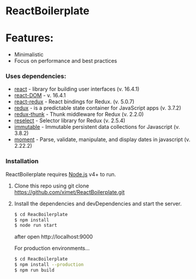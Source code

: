# ReactBoilerplate

# Features:

  - Minimalistic
  - Focus on performance and best practices


### Uses dependencies:

* [react](https://github.com/facebook/react) - library for building user interfaces (v. 16.4.1)
* [react-DOM](https://github.com/facebook/react) - v. 16.4.1
* [react-redux](https://github.com/reactjs/react-redux) - React bindings for Redux. (v. 5.0.7)
* [redux](https://github.com/reactjs/redux) - is a predictable state container for JavaScript apps (v. 3.7.2)
* [redux-thunk](https://github.com/gaearon/redux-thunk) - Thunk middleware for Redux (v. 2.2.0)
* [reselect](https://github.com/reactjs/reselect) - Selector library for Redux (v. 2.5.4)
* [immutable](https://github.com/facebook/immutable-js/) - Immutable persistent data collections for Javascript (v. 3.8.2)
* [moment](https://github.com/moment/moment) - Parse, validate, manipulate, and display dates in javascript (v. 2.22.2)

### Installation

ReactBoilerplate requires [Node.js](https://nodejs.org/) v4+ to run.
1. Clone this repo using git clone https://github.com/ximet/ReactBoilerplate.git
2. Install the dependencies and devDependencies and start the server.

    ```sh
    $ cd ReacBoilerplate
    $ npm install
    $ node run start
    ```
    after open http://localhost:9000 

    For production environments...

    ```sh
    $ cd ReacBoilerplate
    $ npm install --production
    $ npm run build
    ```
